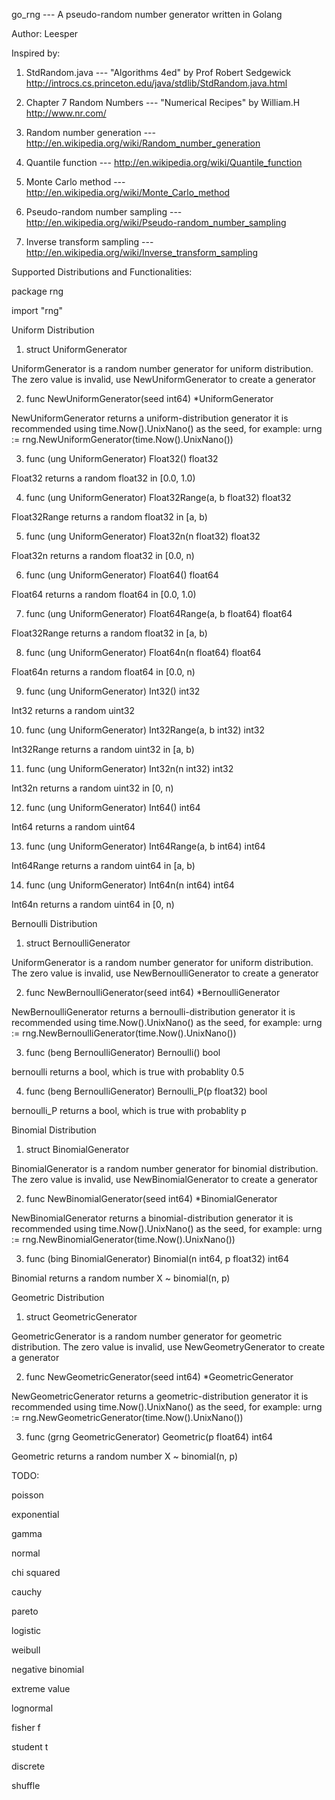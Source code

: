 go_rng --- A pseudo-random number generator written in Golang

Author: Leesper

Inspired by:

1. StdRandom.java --- "Algorithms 4ed" by Prof Robert Sedgewick http://introcs.cs.princeton.edu/java/stdlib/StdRandom.java.html

2. Chapter 7 Random Numbers --- "Numerical Recipes" by William.H http://www.nr.com/

3. Random number generation --- http://en.wikipedia.org/wiki/Random_number_generation

4. Quantile function --- http://en.wikipedia.org/wiki/Quantile_function

5. Monte Carlo method --- http://en.wikipedia.org/wiki/Monte_Carlo_method

6. Pseudo-random number sampling --- http://en.wikipedia.org/wiki/Pseudo-random_number_sampling

7. Inverse transform sampling --- http://en.wikipedia.org/wiki/Inverse_transform_sampling

Supported Distributions and Functionalities:

package rng
    
import "rng"

Uniform Distribution

1) struct UniformGenerator 

UniformGenerator is a random number generator for uniform
distribution. The zero value is invalid, use NewUniformGenerator to
create a generator

2) func NewUniformGenerator(seed int64) *UniformGenerator

NewUniformGenerator returns a uniform-distribution generator it is
recommended using time.Now().UnixNano() as the seed, for example: urng
:= rng.NewUniformGenerator(time.Now().UnixNano())

3) func (ung UniformGenerator) Float32() float32

Float32 returns a random float32 in [0.0, 1.0)

4) func (ung UniformGenerator) Float32Range(a, b float32) float32
    
Float32Range returns a random float32 in [a, b)

5) func (ung UniformGenerator) Float32n(n float32) float32
    
Float32n returns a random float32 in [0.0, n)

6) func (ung UniformGenerator) Float64() float64
    
Float64 returns a random float64 in [0.0, 1.0)

7) func (ung UniformGenerator) Float64Range(a, b float64) float64
    
Float32Range returns a random float32 in [a, b)

8) func (ung UniformGenerator) Float64n(n float64) float64
    
Float64n returns a random float64 in [0.0, n)

9) func (ung UniformGenerator) Int32() int32
    
Int32 returns a random uint32

10) func (ung UniformGenerator) Int32Range(a, b int32) int32
    
Int32Range returns a random uint32 in [a, b)

11) func (ung UniformGenerator) Int32n(n int32) int32
    
Int32n returns a random uint32 in [0, n)

12) func (ung UniformGenerator) Int64() int64
    
Int64 returns a random uint64

13) func (ung UniformGenerator) Int64Range(a, b int64) int64
    
Int64Range returns a random uint64 in [a, b)

14) func (ung UniformGenerator) Int64n(n int64) int64
    
Int64n returns a random uint64 in [0, n)

Bernoulli Distribution

1) struct BernoulliGenerator

UniformGenerator is a random number generator for uniform distribution.
The zero value is invalid, use NewBernoulliGenerator to create a
generator

2) func NewBernoulliGenerator(seed int64) *BernoulliGenerator

NewBernoulliGenerator returns a bernoulli-distribution generator it is
recommended using time.Now().UnixNano() as the seed, for example: urng
:= rng.NewBernoulliGenerator(time.Now().UnixNano())

3) func (beng BernoulliGenerator) Bernoulli() bool

bernoulli returns a bool, which is true with probablity 0.5

4) func (beng BernoulliGenerator) Bernoulli_P(p float32) bool

bernoulli_P returns a bool, which is true with probablity p

Binomial Distribution

1) struct BinomialGenerator

BinomialGenerator is a random number generator for binomial
distribution. The zero value is invalid, use NewBinomialGenerator to
create a generator

2) func NewBinomialGenerator(seed int64) *BinomialGenerator

NewBinomialGenerator returns a binomial-distribution generator it is
recommended using time.Now().UnixNano() as the seed, for example: urng
:= rng.NewBinomialGenerator(time.Now().UnixNano())

3) func (bing BinomialGenerator) Binomial(n int64, p float32) int64

Binomial returns a random number X ~ binomial(n, p)

Geometric Distribution

1) struct GeometricGenerator

GeometricGenerator is a random number generator for geometric
distribution. The zero value is invalid, use NewGeometryGenerator to
create a generator

2) func NewGeometricGenerator(seed int64) *GeometricGenerator

NewGeometricGenerator returns a geometric-distribution generator it is
recommended using time.Now().UnixNano() as the seed, for example: urng
:= rng.NewGeometricGenerator(time.Now().UnixNano())

3) func (grng GeometricGenerator) Geometric(p float64) int64

Geometric returns a random number X ~ binomial(n, p)

TODO:

poisson

exponential

gamma

normal

chi squared

cauchy

pareto

logistic

weibull

negative binomial

extreme value

lognormal

fisher f

student t

discrete

shuffle

